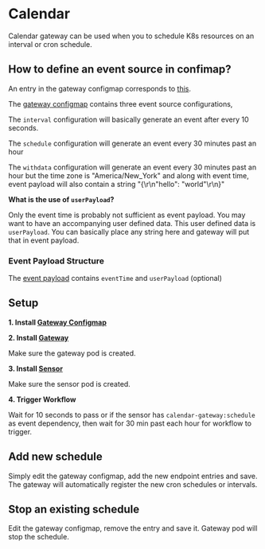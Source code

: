 # Calendar

Calendar gateway can be used when you to schedule K8s resources on an interval
or cron schedule.

## How to define an event source in confimap?
An entry in the gateway configmap corresponds to [this](https://github.com/argoproj/argo-events/blob/a913dafbf000eb05401ef2c847b29152af82977f/gateways/core/calendar/config.go#L35-L55).

The [gateway configmap](../../../examples/gateways/calendar-gateway-configmap.yaml) contains three event source configurations,

The `interval` configuration will basically generate an event after every 10 seconds.

The `schedule` configuration will generate an event every 30 minutes past an hour

The `withdata` configuration will generate an event every 30 minutes past an hour but the time zone is "America/New_York"
and along with event time, event payload will also contain a string  "{\r\n\"hello\": \"world\"\r\n}"

**What is the use of `userPayload`?**

Only the event time is probably not sufficient as event payload. You may want to have an accompanying user defined data.
This user defined data is `userPayload`. You can basically place any string here and gateway will put that in event payload.  


### Event Payload Structure
The [event payload](https://github.com/argoproj/argo-events/blob/a913dafbf000eb05401ef2c847b29152af82977f/gateways/core/calendar/config.go#L60-L64) contains `eventTime` and `userPayload` (optional)

## Setup
**1. Install [Gateway Configmap](../../../examples/gateways/calendar-gateway-configmap.yaml)**

**2. Install [Gateway](../../../examples/gateways/calendar.yaml)**

Make sure the gateway pod is created.

**3. Install [Sensor](../../../examples/sensors/calendar.yaml)**

Make sure the sensor pod is created.

**4. Trigger Workflow**

Wait for 10 seconds to pass or if the sensor has `calendar-gateway:schedule` as event dependency, then wait for 30 min past each hour
for workflow to trigger.

## Add new schedule
Simply edit the gateway configmap, add the new endpoint entries and save. The gateway 
will automatically register the new cron schedules or intervals.

## Stop an existing schedule
Edit the gateway configmap, remove the entry and save it. Gateway pod will stop the schedule.
